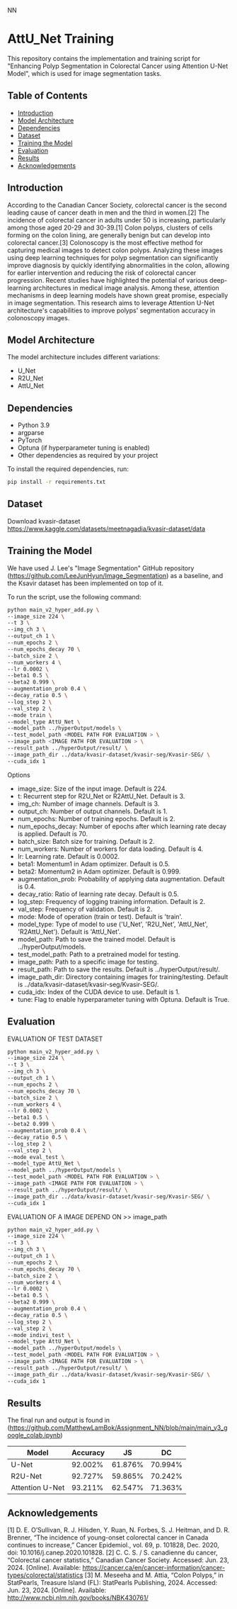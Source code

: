 NN
# AttU_Net Training

This repository contains the implementation and training script for "Enhancing Polyp Segmentation in Colorectal
Cancer using Attention U-Net Model", which is used for image segmentation tasks.



## Table of Contents

- [Introduction](#introduction)
- [Model Architecture](#model-architecture)
- [Dependencies](#dependencies)
- [Dataset](#dataset)
- [Training the Model](#training-the-model)
- [Evaluation](#evaluation)
- [Results](#results)
- [Acknowledgements](#acknowledgements)

## Introduction
According to the Canadian Cancer Society, colorectal cancer is the second leading cause of cancer death in men and the third in women.[2] The incidence of colorectal cancer in adults under 50 is increasing, particularly among those aged 20-29 and 30-39.[1] Colon polyps, clusters of cells forming on the colon lining, are generally benign but can develop into colorectal cancer.[3] Colonoscopy is the most effective method for capturing medical images to detect colon polyps. Analyzing these images using deep learning techniques for polyp segmentation can significantly improve diagnosis by quickly identifying abnormalities in the colon, allowing for earlier intervention and reducing the risk of colorectal cancer progression.
Recent studies have highlighted the potential of various deep-learning architectures in medical image analysis. Among these, attention mechanisms in deep learning models have shown great promise, especially in image segmentation. This research aims to leverage Attention U-Net architecture's capabilities to improve polyps' segmentation accuracy in colonoscopy images. 





## Model Architecture

The model architecture includes different variations:
- U_Net
- R2U_Net
- AttU_Net


## Dependencies
- Python 3.9
- argparse
- PyTorch
- Optuna (if hyperparameter tuning is enabled)
- Other dependencies as required by your project

To install the required dependencies, run:

```bash
pip install -r requirements.txt
```

## Dataset

Download  kvasir-dataset
https://www.kaggle.com/datasets/meetnagadia/kvasir-dataset/data


## Training the Model
We have used J. Lee's "Image Segmentation" GitHub repository (https://github.com/LeeJunHyun/Image_Segmentation) as a baseline, and the Ksavir dataset has been implemented on top of it.

To run the script, use the following command:

```bash
python main_v2_hyper_add.py \
--image_size 224 \
--t 3 \
--img_ch 3 \
--output_ch 1 \
--num_epochs 2 \
--num_epochs_decay 70 \
--batch_size 2 \
--num_workers 4 \
--lr 0.0002 \
--beta1 0.5 \
--beta2 0.999 \
--augmentation_prob 0.4 \
--decay_ratio 0.5 \
--log_step 2 \
--val_step 2 \
--mode train \
--model_type AttU_Net \
--model_path ../hyperOutput/models \
--test_model_path <MODEL PATH FOR EVALUATION > \
--image_path <IMAGE PATH FOR EVALUATION > \
--result_path ../hyperOutput/result/ \
--image_path_dir ../data/kvasir-dataset/kvasir-seg/Kvasir-SEG/ \
--cuda_idx 1 

```
Options
- image_size: Size of the input image. Default is 224.
- t: Recurrent step for R2U_Net or R2AttU_Net. Default is 3.
- img_ch: Number of image channels. Default is 3.
- output_ch: Number of output channels. Default is 1.
- num_epochs: Number of training epochs. Default is 2.
- num_epochs_decay: Number of epochs after which learning rate decay is applied. Default is 70.
- batch_size: Batch size for training. Default is 2.
- num_workers: Number of workers for data loading. Default is 4.
- lr: Learning rate. Default is 0.0002.
- beta1: Momentum1 in Adam optimizer. Default is 0.5.
- beta2: Momentum2 in Adam optimizer. Default is 0.999.
- augmentation_prob: Probability of applying data augmentation. Default is 0.4.
- decay_ratio: Ratio of learning rate decay. Default is 0.5.
- log_step: Frequency of logging training information. Default is 2.
- val_step: Frequency of validation. Default is 2.
- mode: Mode of operation (train or test). Default is 'train'.
- model_type: Type of model to use ('U_Net', 'R2U_Net', 'AttU_Net', 'R2AttU_Net'). Default is 'AttU_Net'.
- model_path: Path to save the trained model. Default is ../hyperOutput/models.
- test_model_path: Path to a pretrained model for testing. 
- image_path: Path to a specific image for testing. 
- result_path: Path to save the results. Default is ../hyperOutput/result/.
- image_path_dir: Directory containing images for training/testing. Default is ../data/kvasir-dataset/kvasir-seg/Kvasir-SEG/.
- cuda_idx: Index of the CUDA device to use. Default is 1.
- tune: Flag to enable hyperparameter tuning with Optuna. Default is True.


## Evaluation


EVALUATION OF TEST DATASET
```bash
python main_v2_hyper_add.py \
--image_size 224 \
--t 3 \
--img_ch 3 \
--output_ch 1 \
--num_epochs 2 \
--num_epochs_decay 70 \
--batch_size 2 \
--num_workers 4 \
--lr 0.0002 \
--beta1 0.5 \
--beta2 0.999 \
--augmentation_prob 0.4 \
--decay_ratio 0.5 \
--log_step 2 \
--val_step 2 \
--mode eval_test \
--model_type AttU_Net \
--model_path ../hyperOutput/models \
--test_model_path <MODEL PATH FOR EVALUATION > \
--image_path <IMAGE PATH FOR EVALUATION > \
--result_path ../hyperOutput/result/ \
--image_path_dir ../data/kvasir-dataset/kvasir-seg/Kvasir-SEG/ \
--cuda_idx 1 

```

EVALUATION OF A IMAGE DEPEND ON >> image_path

```bash
python main_v2_hyper_add.py \
--image_size 224 \
--t 3 \
--img_ch 3 \
--output_ch 1 \
--num_epochs 2 \
--num_epochs_decay 70 \
--batch_size 2 \
--num_workers 4 \
--lr 0.0002 \
--beta1 0.5 \
--beta2 0.999 \
--augmentation_prob 0.4 \
--decay_ratio 0.5 \
--log_step 2 \
--val_step 2 \
--mode indivi_test \
--model_type AttU_Net \
--model_path ../hyperOutput/models \
--test_model_path <MODEL PATH FOR EVALUATION > \
--image_path <IMAGE PATH FOR EVALUATION > \
--result_path ../hyperOutput/result/ \
--image_path_dir ../data/kvasir-dataset/kvasir-seg/Kvasir-SEG/ \
--cuda_idx 1 

```

## Results
The final run and output is found in (https://github.com/MatthewLamBok/Assignment_NN/blob/main/main_v3_google_colab.ipynb) 

| Model              | Accuracy | JS      | DC      |
|--------------------|----------|---------|---------|
| U-Net              | 92.002%  | 61.876% | 70.994% |
| R2U-Net            | 92.727%  | 59.865% | 70.242% |
| Attention U-Net    | 93.211%  | 62.547% | 71.363% |


## Acknowledgements

[1] D. E. O’Sullivan, R. J. Hilsden, Y. Ruan, N. Forbes, S. J. Heitman, and D. R. Brenner, “The incidence of young-onset colorectal cancer in
Canada continues to increase,” Cancer Epidemiol., vol. 69, p. 101828, Dec. 2020, doi: 10.1016/j.canep.2020.101828.
[2] C. C. S. / S. canadienne du cancer, “Colorectal cancer statistics,” Canadian Cancer Society. Accessed: Jun. 23, 2024. [Online]. Available: https://cancer.ca/en/cancer-information/cancer-types/colorectal/statistics
[3] M. Meseeha and M. Attia, “Colon Polyps,” in StatPearls, Treasure Island (FL): StatPearls Publishing, 2024. Accessed: Jun. 23, 2024. [Online]. Available: http://www.ncbi.nlm.nih.gov/books/NBK430761/
